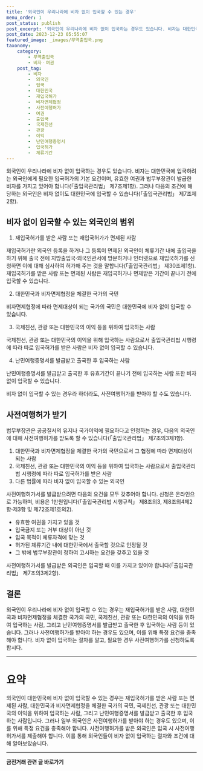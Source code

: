 ```yaml
---
title: '외국인이 우리나라에 비자 없이 입국할 수 있는 경우'
menu_order: 1
post_status: publish
post_excerpt: '외국인이 우리나라에 비자 없이 입국하는 경우도 있습니다. 비자는 대한민국에 입국하려는 외국인에게 필요한 입국허가의 기본 요건이며, 유효한 여권과 법무부장관이 발급한 비자를 가지고 있어야 합니다  출입국관리법  제7조제1항 . 그러나 다음의 조건에 해당하는 외국인은 비자 없이도 대한민국에 입국할 수 있습니다  출입국관리법  제7조제2항 .'
post_date: 2023-12-23 05:55:07
featured_image: _images/무역출입국.png
taxonomy:
    category:
        - 무역출입국
        - 비자ㆍ여권
    post_tag:
        - 비자
        -  외국인
        -  입국
        -  대한민국
        -  재입국허가
        -  비자면제협정
        -  사전여행허가
        -  여권
        -  출입국
        -  국제친선
        -  관광
        -  이익
        -  난민여행증명서
        -  입국허가
        -  체류기간
---
```



외국인이 우리나라에 비자 없이 입국하는 경우도 있습니다. 비자는 대한민국에 입국하려는 외국인에게 필요한 입국허가의 기본 요건이며, 유효한 여권과 법무부장관이 발급한 비자를 가지고 있어야 합니다(「출입국관리법」 제7조제1항). 그러나 다음의 조건에 해당하는 외국인은 비자 없이도 대한민국에 입국할 수 있습니다(「출입국관리법」 제7조제2항).

## 비자 없이 입국할 수 있는 외국인의 범위


1. 재입국허가를 받은 사람 또는 재입국허가가 면제된 사람

재입국허가란 외국인 등록을 하거나 그 등록이 면제된 외국인이 체류기간 내에 출입국을 하기 위해 출국 전에 지방출입국·외국인관서에 방문하거나 인터넷으로 재입국허가를 신청하면 이에 대해 심사하여 허가해 주는 것을 말합니다(「출입국관리법」 제30조제1항). 재입국허가를 받은 사람 또는 면제된 사람은 재입국허가나 면제받은 기간이 끝나기 전에 입국할 수 있습니다.

2. 대한민국과 비자면제협정을 체결한 국가의 국민

비자면제협정에 따라 면제대상이 되는 국가의 국민은 대한민국에 비자 없이 입국할 수 있습니다.

3. 국제친선, 관광 또는 대한민국의 이익 등을 위하여 입국하는 사람

국제친선, 관광 또는 대한민국의 이익을 위해 입국하는 사람으로서 출입국관리법 시행령에 따라 따로 입국허가를 받은 사람은 비자 없이 입국할 수 있습니다.

4. 난민여행증명서를 발급받고 출국한 후 입국하는 사람

난민여행증명서를 발급받고 출국한 후 유효기간이 끝나기 전에 입국하는 사람 또한 비자 없이 입국할 수 있습니다. 

비자 없이 입국할 수 있는 경우라 하더라도, 사전여행허가를 받아야 할 수도 있습니다.

## 사전여행허가 받기

법무부장관은 공공질서의 유지나 국가이익에 필요하다고 인정하는 경우, 다음의 외국인에 대해 사전여행허가를 받도록 할 수 있습니다(「출입국관리법」 제7조의3제1항).

1. 대한민국과 비자면제협정을 체결한 국가의 국민으로서 그 협정에 따라 면제대상이 되는 사람
2. 국제친선, 관광 또는 대한민국의 이익 등을 위하여 입국하는 사람으로서 출입국관리법 시행령에 따라 따로 입국허가를 받은 사람
3. 다른 법률에 따라 비자 없이 입국할 수 있는 외국인

사전여행허가서를 발급받으려면 다음의 요건을 모두 갖추어야 합니다. 신청은 온라인으로 가능하며, 비용은 1만원입니다(「출입국관리법 시행규칙」 제8조의3, 제8조의4제2항·제3항 및 제72조제1호의2).

- 유효한 여권을 가지고 있을 것
- 입국금지 또는 거부 대상이 아닌 것
- 입국 목적이 체류자격에 맞는 것
- 허가된 체류기간 내에 대한민국에서 출국할 것으로 인정될 것
- 그 밖에 법무부장관이 정하여 고시하는 요건을 갖추고 있을 것

사전여행허가서를 발급받은 외국인은 입국할 때 이를 가지고 있어야 합니다(「출입국관리법」 제7조의3제2항).

## 결론
외국인이 우리나라에 비자 없이 입국할 수 있는 경우는 재입국허가를 받은 사람, 대한민국과 비자면제협정을 체결한 국가의 국민, 국제친선, 관광 또는 대한민국의 이익을 위하여 입국하는 사람, 그리고 난민여행증명서를 발급받고 출국한 후 입국하는 사람 등이 있습니다. 그러나 사전여행허가를 받아야 하는 경우도 있으며, 이를 위해 특정 요건을 충족해야 합니다. 비자 없이 입국하는 절차를 알고, 필요한 경우 사전여행허가를 신청하도록 합시다.

---

# 요약

외국인이 대한민국에 비자 없이 입국할 수 있는 경우는 재입국허가를 받은 사람 또는 면제된 사람, 대한민국과 비자면제협정을 체결한 국가의 국민, 국제친선, 관광 또는 대한민국의 이익을 위하여 입국하는 사람, 그리고 난민여행증명서를 발급받고 출국한 후 입국하는 사람입니다. 그러나 일부 외국인은 사전여행허가를 받아야 하는 경우도 있으며, 이를 위해 특정 요건을 충족해야 합니다. 사전여행허가를 받은 외국인은 입국 시 사전여행허가서를 제출해야 합니다. 이를 통해 외국인들이 비자 없이 입국하는 절차와 조건에 대해 알아보았습니다.
<!-- wp:separator -->
<hr class="wp-block-separator has-alpha-channel-opacity"/>
<!-- /wp:separator -->

<!-- wp:group {"backgroundColor":"base","layout":{"type":"constrained"}} -->
<div class="wp-block-group has-base-background-color has-background"><!-- wp:paragraph {"align":"center","fontSize":"medium"} -->
<p class="has-text-align-center has-large-font-size"><strong>금전거래 관련 글 바로가기</strong></p>
<!-- /wp:paragraph -->


<!-- wp:latest-posts
{"categories":[{"id":13538,"count":19,"description":"","link":"https://uknowlaw.com/category/%ea%b8%88%ec%a0%84%ea%b1%b0%eb%9e%98/","name":"금전거래","slug":"금전거래","taxonomy":"category","parent":0,"meta":[],"_links":{"self":[{"href":"https://uknowlaw.com/wp-json/wp/v2/categories/13538"}],"collection":[{"href":"https://uknowlaw.com/wp-json/wp/v2/categories"}],"about":[{"href":"https://uknowlaw.com/wp-json/wp/v2/taxonomies/category"}],"wp:post_type":[{"href":"https://uknowlaw.com/wp-json/wp/v2/posts?categories=13538"}],"curies":[{"name":"wp","href":"https://api.w.org/{rel}","templated":true}]}}],"postsToShow":100,"excerptLength":28,"postLayout":"grid","columns":2,"featuredImageAlign":"left","featuredImageSizeSlug":"large","fontSize":"small"} /--></div>
<!-- /wp:group -->